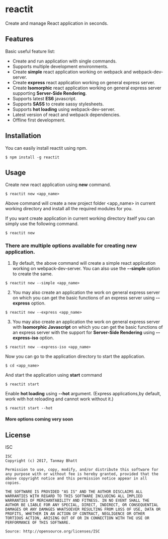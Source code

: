# reactit

Create and manage React application in seconds.

## Features
Basic useful feature list:

 * Create and run application with single commands.
 * Supports multiple development environments. 
 * Create **simple** react application working on webpack and webpack-dev-server.
 * Create **express** react application working on general express server.
 * Create **Isomorphic** react application working on general express server supporting **Server-Side Rendering**.
 * Supports latest **ES6** javascript.
 * Supports **SASS** to create sassy stylesheets.
 * Supports **hot loading** using webpack-dev-server.
 * Latest version of react and webpack dependencies.
 * Offline first development.

## Installation
You can easily install reactit using npm.

```
$ npm install -g reactit
```

## Usage

Create new react application using **new** command.
```
$ reactit new <app_name>
```
Above command will create a new project folder <app_name> in current working directory and install all the required modules for you.

If you want create application in current working directory itself you can simply use the following command.
```
$ reactit new
```

### There are multiple options available for creating new application. ###

1. By default, the above command will create a simple react application working on webpack-dev-server. You can also use the **--simple** option to create the same.

```
$ reactit new --simple <app_name>
```
2. You may also create an application the work on general express server on which you can get the basic functions of an express server using **--express** option.

```
$ reactit new --express <app_name>
```
3. You may also create an application the work on general express server with **Isomorphic Javascript** on which you can get the basic functions of an express server with the support for **Server-Side Rendering** using **--express-iso** option.

```
$ reactit new --express-iso <app_name>
```
Now you can go to the application directory to start the application.

```
$ cd <app_name>
```
And start the application using **start** command

```
$ reactit start
```
Enable **hot loading** using **--hot** argument. (Express applications,by default, work with hot reloading and cannot work without it.)
```
$ reactit start --hot
```
#### More options coming very soon ####
## License ##
ISC
```
ISC
Copyright (c) 2017, Tanmay Bhatt

Permission to use, copy, modify, and/or distribute this software for any purpose with or without fee is hereby granted, provided that the above copyright notice and this permission notice appear in all copies.

THE SOFTWARE IS PROVIDED "AS IS" AND THE AUTHOR DISCLAIMS ALL WARRANTIES WITH REGARD TO THIS SOFTWARE INCLUDING ALL IMPLIED WARRANTIES OF MERCHANTABILITY AND FITNESS. IN NO EVENT SHALL THE AUTHOR BE LIABLE FOR ANY SPECIAL, DIRECT, INDIRECT, OR CONSEQUENTIAL DAMAGES OR ANY DAMAGES WHATSOEVER RESULTING FROM LOSS OF USE, DATA OR PROFITS, WHETHER IN AN ACTION OF CONTRACT, NEGLIGENCE OR OTHER TORTIOUS ACTION, ARISING OUT OF OR IN CONNECTION WITH THE USE OR PERFORMANCE OF THIS SOFTWARE.

Source: http://opensource.org/licenses/ISC
```
